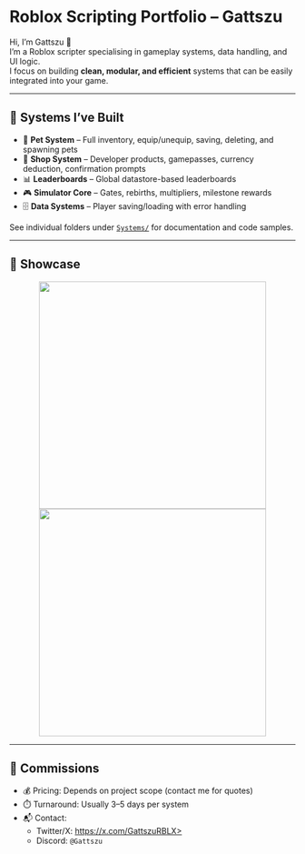 # Roblox Scripting Portfolio – Gattszu

Hi, I’m Gattszu 👋  
I’m a Roblox scripter specialising in gameplay systems, data handling, and UI logic.  
I focus on building **clean, modular, and efficient** systems that can be easily integrated into your game.

---

## 💼 Systems I’ve Built
- 🐾 **Pet System** – Full inventory, equip/unequip, saving, deleting, and spawning pets
- 🛒 **Shop System** – Developer products, gamepasses, currency deduction, confirmation prompts
- 📊 **Leaderboards** – Global datastore-based leaderboards
- 🎮 **Simulator Core** – Gates, rebirths, multipliers, milestone rewards
- 🗄️ **Data Systems** – Player saving/loading with error handling

See individual folders under [`Systems/`](Systems) for documentation and code samples.

---

## 📸 Showcase
<p align="center">
  <img src="ShowcaseImages/petsystem.gif" width="400">
  <img src="ShowcaseImages/shop.png" width="400">
</p>

---

## 📩 Commissions
- 💰 Pricing: Depends on project scope (contact me for quotes)
- ⏱️ Turnaround: Usually 3–5 days per system
- 📬 Contact:
  - Twitter/X: https://x.com/GattszuRBLX> 
  - Discord: `@Gattszu`
